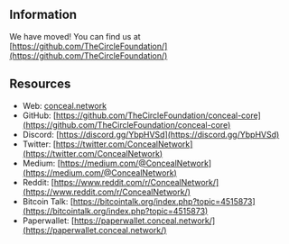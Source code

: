 ## Information
We have moved! You can find us at  [https://github.com/TheCircleFoundation/](https://github.com/TheCircleFoundation/)

## Resources
- Web: [conceal.network](https://conceal.network/)
- GitHub: [https://github.com/TheCircleFoundation/conceal-core](https://github.com/TheCircleFoundation/conceal-core)
- Discord: [https://discord.gg/YbpHVSd](https://discord.gg/YbpHVSd)
- Twitter: [https://twitter.com/ConcealNetwork](https://twitter.com/ConcealNetwork)
- Medium: [https://medium.com/@ConcealNetwork](https://medium.com/@ConcealNetwork)
- Reddit: [https://www.reddit.com/r/ConcealNetwork/](https://www.reddit.com/r/ConcealNetwork/)
- Bitcoin Talk: [https://bitcointalk.org/index.php?topic=4515873](https://bitcointalk.org/index.php?topic=4515873)
- Paperwallet: [https://paperwallet.conceal.network/](https://paperwallet.conceal.network/)
